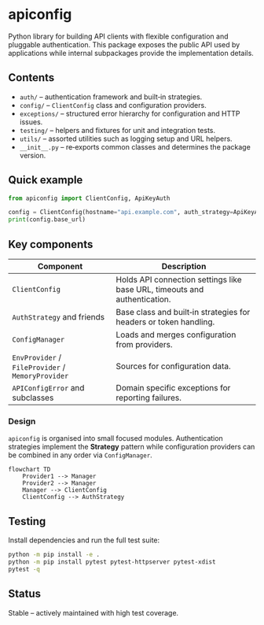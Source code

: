 # apiconfig

Python library for building API clients with flexible configuration and pluggable
authentication. This package exposes the public API used by applications while
internal subpackages provide the implementation details.

## Contents
- `auth/` – authentication framework and built‑in strategies.
- `config/` – `ClientConfig` class and configuration providers.
- `exceptions/` – structured error hierarchy for configuration and HTTP issues.
- `testing/` – helpers and fixtures for unit and integration tests.
- `utils/` – assorted utilities such as logging setup and URL helpers.
- `__init__.py` – re‑exports common classes and determines the package version.

## Quick example
```python
from apiconfig import ClientConfig, ApiKeyAuth

config = ClientConfig(hostname="api.example.com", auth_strategy=ApiKeyAuth("key"))
print(config.base_url)
```

## Key components
| Component | Description |
| --------- | ----------- |
| `ClientConfig` | Holds API connection settings like base URL, timeouts and authentication. |
| `AuthStrategy` and friends | Base class and built‑in strategies for headers or token handling. |
| `ConfigManager` | Loads and merges configuration from providers. |
| `EnvProvider` / `FileProvider` / `MemoryProvider` | Sources for configuration data. |
| `APIConfigError` and subclasses | Domain specific exceptions for reporting failures. |

### Design
`apiconfig` is organised into small focused modules. Authentication strategies
implement the **Strategy** pattern while configuration providers can be combined
in any order via `ConfigManager`.

```mermaid
flowchart TD
    Provider1 --> Manager
    Provider2 --> Manager
    Manager --> ClientConfig
    ClientConfig --> AuthStrategy
```

## Testing
Install dependencies and run the full test suite:
```bash
python -m pip install -e .
python -m pip install pytest pytest-httpserver pytest-xdist
pytest -q
```

## Status
Stable – actively maintained with high test coverage.

